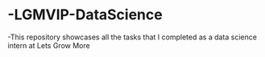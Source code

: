 # -LGMVIP-DataScience
-This repository showcases all the tasks that I completed as a data science intern at Lets Grow More
